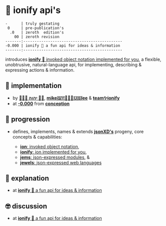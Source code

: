# 🧬 ionify api's

```text
-      | truly gestating
 0     | pre-publication's
  .0   | zeroth  edition's
    00 | zeroth revision
-------:--------------------------------------------
-0.000 | ionify 🧬 a fun api for ideas & information
-------:--------------------------------------------
```

introduces [**ionify** 🧬 invoked object notation implemented for you](https://meet.ionify.net/),
a flexible, unobtrusive, natural-language api, for implementing,
describing & expressing actions & information.

## 🌴 implementation

+ by  [**🙇🏾‍♂️ יהוה 🤲🏾**](https://deal.ionify.net/),
      [**mike🇬🇾👨🏾‍💻🇺🇸lee**](https://mike.ionify.net/) &
      [**team✨ionify**](https://team.ionify.net/)
+ at  [**-0.000**](https://github.com/ionify/ionify/tree/-0.000)
      from
      [**conception**](https://github.com/ionify/ionify/compare/f1110811f6bf62a29a5ae59bc63e093e75f5e3da...-0.000)

## 🌱 progression

+ defines, implements, names & extends
  [**jsonXD's**](https://www.slideshare.net/iskitz/using-jsonxd-for-crossdomain-json-exchange)
  progeny, core concepts & capabilities:

  + [**ion**: invoked object notation](https://know.ionify.net/),
  + [**ionify**: ion implemented for you](https://seek.ionify.net/),
  + [**jems**: json-expressed modules](https://jems.ionify.net/), &
  + [**jewels**: json-expressed web languages](https://jewels.ionify.net/)

## 🧠 explanation

+ at  [**ionify** 🎁 a fun api for ideas & information](https://github.com/ionify/about/blob/public/packs/-0.000.md#-ionify-apis)

## 🤓 discussion

+ at  [**ionify** 🧬 a fun api for ideas & information](https://github.com/ionify/ionify/discussions/categories/releases#discussions-list)
